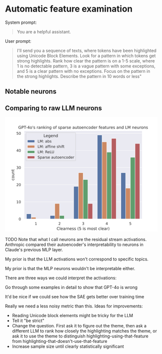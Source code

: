 # Automatic feature examination


System prompt:

> You are a helpful assistant.

User prompt:

> I'll send you a sequence of texts,
> where tokens have been highlighted using Unicode Block Elements.
> Look for a pattern in which tokens get strong highlights.
> Rank how clear the pattern is on a 1-5 scale, where 1 is no detectable pattern,
> 3 is a vague pattern with some exceptions, and 5 is a clear pattern with no exceptions.
> Focus on the pattern in the strong highlights. Describe the pattern in 10 words or less"

## Notable neurons

## Comparing to raw LLM neurons


![GPT-4o's ranking of sparse autoencoder features and LM neurons](assets/llm_and_sae_clearness.svg)

TODO Note that what I call neurons
are the residual stream activations. Anthropic
compared their autoencoder's interpretability
to neurons in Claude's previous MLP layer.

My prior is that the LLM activations
won't correspond to specific topics.

My prior is that the MLP neurons wouldn't be interpretable either.

There are three ways we could interpret the activations:

Go through some examples in detail to show that GPT-4o is wrong

It'd be nice if we could see how the SAE gets better over training time

Really we need a less noisy metric than this. Ideas for improvements:

- Reading Unicode block elements might be tricky for the LLM
- Tell it "be strict"
- Change the question. First ask it to figure out the theme, then ask a different LLM to rank how closely the highlighting matches the theme, or ask it to use the theme to distinguish highlighting-using-that-feature from highlighting-that-doesn't-use-that-feature
- Increase sample size until clearly statistically significant
